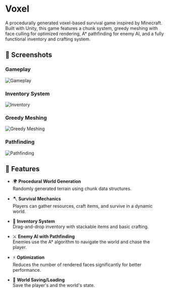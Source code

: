 # Voxel

A procedurally generated voxel-based survival game inspired by Minecraft. Built with Unity, this game features a chunk system, greedy meshing with face culling for optimized rendering, A* pathfinding for enemy AI, and a fully functional inventory and crafting system.

## 📸 Screenshots

### Gameplay
![Gameplay](https://i.imgur.com/QuqcIdZ.png)

### Inventory System
![Inventory](https://i.imgur.com/pcmA4I0.png)

### Greedy Meshing
![Greedy Meshing](https://i.imgur.com/iP7EVdu.png)

### Pathfinding
![Pathfinding](https://i.imgur.com/kEORJCX.png)

## 🚀 Features

- 🌍 **Procedural World Generation**  
  Randomly generated terrain using chunk data structures.

- 🪓 **Survival Mechanics**  
  Players can gather resources, craft items, and survive in a dynamic world.

- 🎒 **Inventory System**  
  Drag-and-drop inventory with stackable items and basic crafting.

- ⚔️ **Enemy AI with Pathfinding**  
  Enemies use the A* algorithm to navigate the world and chase the player.

- ⚡ **Optimization**  
  Reduces the number of rendered faces significantly for better performance.

- 💾 **World Saving/Loading**  
  Save the player's and the world's state.
